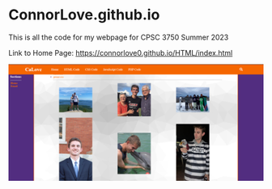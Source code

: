 # ConnorLove.github.io
This is all the code for my webpage for CPSC 3750 Summer 2023

Link to Home Page: https://connorlove0.github.io/HTML/index.html

![Index Page Screenshot](https://github.com/ConnorLove0/ConnorLove0.github.io/blob/main/Website%20Screenshots/index%20page%20screenshot.png?raw=true)

